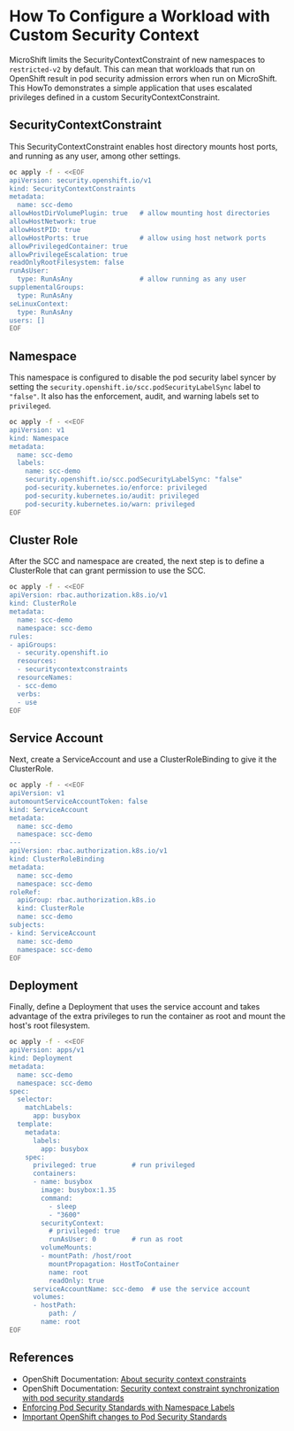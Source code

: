 # How To Configure a Workload with Custom Security Context

MicroShift limits the SecurityContextConstraint of new namespaces to
`restricted-v2` by default. This can mean that workloads that run on
OpenShift result in pod security admission errors when run on
MicroShift. This HowTo demonstrates a simple application that uses
escalated privileges defined in a custom SecurityContextConstraint.

## SecurityContextConstraint

This SecurityContextConstraint enables host directory mounts host
ports, and running as any user, among other settings.

```bash
oc apply -f - <<EOF
apiVersion: security.openshift.io/v1
kind: SecurityContextConstraints
metadata:
  name: scc-demo
allowHostDirVolumePlugin: true   # allow mounting host directories
allowHostNetwork: true
allowHostPID: true
allowHostPorts: true             # allow using host network ports
allowPrivilegedContainer: true
allowPrivilegeEscalation: true
readOnlyRootFilesystem: false
runAsUser:
  type: RunAsAny                 # allow running as any user
supplementalGroups:
  type: RunAsAny
seLinuxContext:
  type: RunAsAny
users: []
EOF
```

## Namespace

This namespace is configured to disable the pod security label syncer
by setting the `security.openshift.io/scc.podSecurityLabelSync` label
to `"false"`. It also has the enforcement, audit, and warning labels
set to `privileged`.

```bash
oc apply -f - <<EOF
apiVersion: v1
kind: Namespace
metadata:
  name: scc-demo
  labels:
    name: scc-demo
    security.openshift.io/scc.podSecurityLabelSync: "false"
    pod-security.kubernetes.io/enforce: privileged
    pod-security.kubernetes.io/audit: privileged
    pod-security.kubernetes.io/warn: privileged
EOF
```

## Cluster Role

After the SCC and namespace are created, the next step is to define a
ClusterRole that can grant permission to use the SCC.

```bash
oc apply -f - <<EOF
apiVersion: rbac.authorization.k8s.io/v1
kind: ClusterRole
metadata:
  name: scc-demo
  namespace: scc-demo
rules:
- apiGroups:
  - security.openshift.io
  resources:
  - securitycontextconstraints
  resourceNames:
  - scc-demo
  verbs:
  - use
EOF
```

## Service Account

Next, create a ServiceAccount and use a ClusterRoleBinding to give it
the ClusterRole.

```bash
oc apply -f - <<EOF
apiVersion: v1
automountServiceAccountToken: false
kind: ServiceAccount
metadata:
  name: scc-demo
  namespace: scc-demo
---
apiVersion: rbac.authorization.k8s.io/v1
kind: ClusterRoleBinding
metadata:
  name: scc-demo
  namespace: scc-demo
roleRef:
  apiGroup: rbac.authorization.k8s.io
  kind: ClusterRole
  name: scc-demo
subjects:
- kind: ServiceAccount
  name: scc-demo
  namespace: scc-demo
EOF
```

## Deployment

Finally, define a Deployment that uses the service account and takes
advantage of the extra privileges to run the container as root and
mount the host's root filesystem.

```bash
oc apply -f - <<EOF
apiVersion: apps/v1
kind: Deployment
metadata:
  name: scc-demo
  namespace: scc-demo
spec:
  selector:
    matchLabels:
      app: busybox
  template:
    metadata:
      labels:
        app: busybox
    spec:
      privileged: true         # run privileged
      containers:
      - name: busybox
        image: busybox:1.35
        command:
          - sleep
          - "3600"
        securityContext:
          # privileged: true
          runAsUser: 0         # run as root
        volumeMounts:
        - mountPath: /host/root
          mountPropagation: HostToContainer
          name: root
          readOnly: true
      serviceAccountName: scc-demo  # use the service account
      volumes:
      - hostPath:
          path: /
        name: root
EOF
```

## References

* OpenShift Documentation: [About security context constraints](https://docs.openshift.com/container-platform/4.13/authentication/managing-security-context-constraints.html#security-context-constraints-about_configuring-internal-oauth)
* OpenShift Documentation: [Security context constraint synchronization with pod security standards](https://docs.openshift.com/container-platform/4.13/authentication/understanding-and-managing-pod-security-admission.html#security-context-constraints-psa-synchronization_understanding-and-managing-pod-security-admission)
* [Enforcing Pod Security Standards with Namespace Labels](https://kubernetes.io/docs/tasks/configure-pod-container/enforce-standards-namespace-labels/)
* [Important OpenShift changes to Pod Security Standards](https://connect.redhat.com/en/blog/important-openshift-changes-pod-security-standards)
